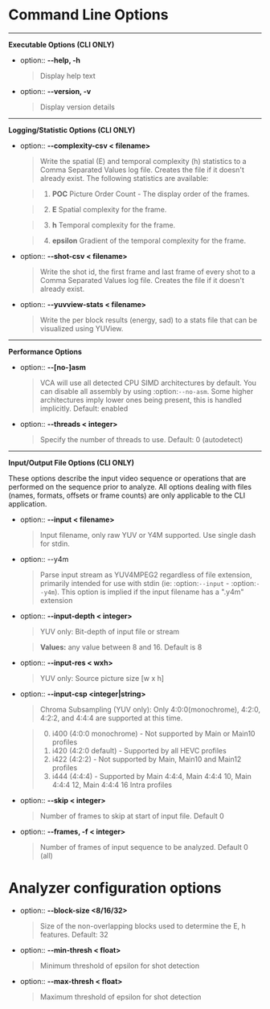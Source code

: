 Command Line Options
======================

******************
**Executable Options (CLI ONLY)**

- option:: **--help, -h**

	> Display help text
	

- option:: **--version, -v**

	> Display version details

******************
**Logging/Statistic Options (CLI ONLY)**

- option:: **--complexity-csv < filename>**

	> Write the spatial (E) and temporal complexity (h) statistics to a Comma
	Separated Values log file. Creates the file if it doesn't already exist.
	> The following statistics are available:
		
	> 1. **POC** Picture Order Count - The display order of the frames.
	
	> 2. **E** Spatial complexity for the frame. 
	
	> 3. **h** Temporal complexity for the frame.
	
	> 4. **epsilon** Gradient of the temporal complexity for the frame.

- option:: **--shot-csv < filename>**

	> Write the shot id, the first frame and last frame of every shot to a Comma
	Separated Values log file. Creates the file if it doesn't already exist.

- option:: **--yuvview-stats < filename>**

    > Write the per block results (energy, sad) to a stats file that can be 
	visualized using YUView.

******************
**Performance Options**

- option:: **--[no-]asm**

	> VCA will use all detected CPU SIMD architectures by default. You can disable all assembly by using :option:`--no-asm`. Some higher architectures imply lower ones being present, this is handled implicitly. Default: enabled

- option:: **--threads < integer>**

    > Specify the number of threads to use.
	Default: 0 (autodetect)

******************
**Input/Output File Options (CLI ONLY)**

These options describe the input video sequence or operations that are performed on the sequence prior to analyze. All options dealing with files (names, formats, offsets or
frame counts) are only applicable to the CLI application.

- option:: **--input < filename>**

	> Input filename, only raw YUV or Y4M supported. Use single dash for stdin.

- option:: --y4m

	> Parse input stream as YUV4MPEG2 regardless of file extension,	primarily intended for use with stdin (ie: :option:`--input` -
	:option:`--y4m`).  This option is implied if the input filename has a ".y4m" extension

- option:: **--input-depth < integer>**

	> YUV only: Bit-depth of input file or stream

	> **Values:** any value between 8 and 16. Default is 8

- option:: **--input-res < wxh>**

	> YUV only: Source picture size [w x h]

- option:: **--input-csp <integer|string>**

	> Chroma Subsampling (YUV only):  Only 4:0:0(monochrome), 4:2:0, 4:2:2, and 4:4:4 are supported at this time.

	> 0. i400 (4:0:0 monochrome) - Not supported by Main or Main10 profiles
	> 1. i420 (4:2:0 default)    - Supported by all HEVC profiles
	> 2. i422 (4:2:2)            - Not supported by Main, Main10 and Main12 profiles
	> 3. i444 (4:4:4)            - Supported by Main 4:4:4, Main 4:4:4 10, Main 4:4:4 12, Main 4:4:4 16 Intra profiles

- option:: **--skip < integer>**

	> Number of frames to skip at start of input file. Default 0

- option:: **--frames, -f < integer>**

	> Number of frames of input sequence to be analyzed. Default 0 (all)


Analyzer configuration options
========================

- option:: **--block-size <8/16/32>**

	> Size of the non-overlapping blocks used to determine the E, h features. Default: 32
	
- option:: **--min-thresh < float>**

	> Minimum threshold of epsilon for shot detection

- option:: **--max-thresh < float>**

	> Maximum threshold of epsilon for shot detection	
